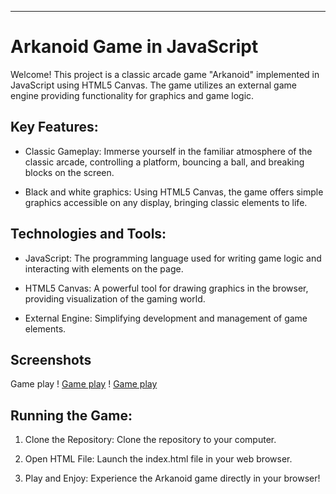 ---
# Arkanoid Game in JavaScript

Welcome! This project is a classic arcade game "Arkanoid" implemented in JavaScript using HTML5 Canvas. The game utilizes an external game engine providing functionality for graphics and game logic.

## Key Features:

- Classic Gameplay: Immerse yourself in the familiar atmosphere of the classic arcade, controlling a platform, bouncing a ball, and breaking blocks on the screen.

- Black and white graphics: Using HTML5 Canvas, the game offers simple graphics accessible on any display, bringing classic elements to life.


## Technologies and Tools:

- JavaScript: The programming language used for writing game logic and interacting with elements on the page.

- HTML5 Canvas: A powerful tool for drawing graphics in the browser, providing visualization of the gaming world.

- External Engine: Simplifying development and management of game elements.

## Screenshots
Game play
! [Game play](screenshots/gameplay1.PNG)
! [Game play](screenshots/gameplay0.PNG)


## Running the Game:

1. Clone the Repository: Clone the repository to your computer.

2. Open HTML File: Launch the index.html file in your web browser.

3. Play and Enjoy: Experience the Arkanoid game directly in your browser!
